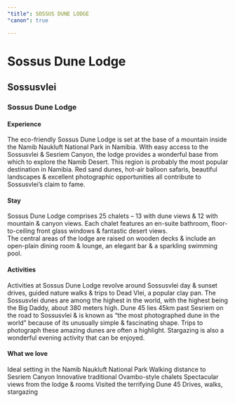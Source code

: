 ```yaml
---
"title": SOSSUS DUNE LODGE
"canon": true

---
```


# Sossus Dune Lodge
## Sossusvlei
### Sossus Dune Lodge

#### Experience
The eco-friendly Sossus Dune Lodge is set at the base of a mountain inside the Namib Naukluft National Park in Namibia.
With easy access to the Sossusvlei &amp; Sesriem Canyon, the lodge provides a wonderful base from which to explore the Namib Desert.
This region is probably the most popular destination in Namibia.  Red sand dunes, hot-air balloon safaris, beautiful landscapes &amp; excellent photographic opportunities all contribute to Sossusvlei’s claim to fame.

#### Stay
Sossus Dune Lodge comprises 25 chalets – 13 with dune views &amp; 12 with mountain &amp; canyon views.
Each chalet features an en-suite bathroom, floor-to-ceiling front glass windows &amp; fantastic desert views.  
The central areas of the lodge are raised on wooden decks &amp; include an open-plain dining room &amp; lounge, an elegant bar &amp; a sparkling swimming pool.

#### Activities
Activities at Sossus Dune Lodge revolve around Sossusvlei day &amp; sunset drives, guided nature walks &amp; trips to Dead Vlei, a popular clay pan.
The Sossusvlei dunes are among the highest in the world, with the highest being the Big Daddy, about 380 meters high.  Dune 45 lies 45km past Sesriem on the road to Sossusvlei &amp; is known as “the most photographed dune in the world” because of its unusually simple &amp; fascinating shape.  Trips to photograph these amazing dunes are often a highlight.
Stargazing is also a wonderful evening activity that can be enjoyed.


#### What we love
Ideal setting in the Namib Naukluft National Park
Walking distance to Sesriem Canyon
Innovative traditional Ovambo-style chalets
Spectacular views from the lodge &amp; rooms
Visited the terrifying Dune 45
Drives, walks, stargazing